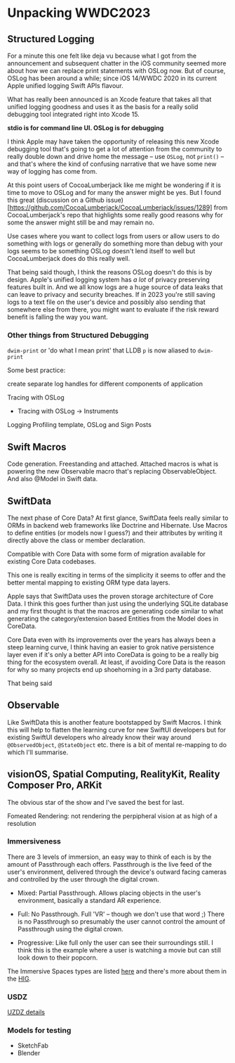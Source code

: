 # Unpacking WWDC2023

## Structured Logging

For a minute this one felt like deja vu because what I got from the announcement and subsequent chatter in the iOS community seemed more about how we can replace print statements with OSLog now. But of course, OSLog has been around a while; since iOS 14/WWDC 2020 in its current Apple unified logging Swift APIs flavour.

What has really been announced is an Xcode feature that takes all that unified logging goodness and uses it as the basis for a really solid debugging tool integrated right into Xcode 15.

**stdio is for command line UI. OSLog is for debugging**

I think Apple may have taken the opportunity of releasing this new Xcode debugging tool that's going to get a lot of attention from the community to really double down and drive home the message – use `OSLog`, not `print()` – and that's where the kind of confusing narrative that we have some new way of logging has come from.

At this point users of CocoaLumberjack like me might be wondering if it is time to move to OSLog and for many the answer might be yes. But I found this great (discussion on a Github issue)[https://github.com/CocoaLumberjack/CocoaLumberjack/issues/1289] from CocoaLumberjack's repo that highlights some really good reasons why for some the answer might still be and may remain no.

Use cases where you want to collect logs from users or allow users to do something with logs or generally do something more than debug with your logs seems to be something OSLog doesn't lend itself to well but CocoaLumberjack does do this really well.

That being said though, I think the reasons OSLog doesn't do this is by design. Apple's unified logging system has _a lot_ of privacy preserving features built in. And we all know logs are a huge source of data leaks that can leave to privacy and security breaches. If in 2023 you're still saving logs to a text file on the user's device and possibly also sending that somewhere else from there, you might want to evaluate if the risk reward benefit is falling the way you want.

### Other things from Structured Debugging

`dwim-print` or 'do what I mean print' that LLDB `p` is now aliased to `dwim-print`

Some best practice:

create separate log handles for different components of application 



Tracing with OSLog

- Tracing with OSLog -> Instruments

Logging Profiling template, OSLog and Sign Posts

## Swift Macros

Code generation. Freestanding and attached. Attached macros is what is powering the new Observable macro that's replacing ObservableObject. And also @Model in Swift data.

## SwiftData

The next phase of Core Data? At first glance, SwiftData feels really similar to ORMs in backend web frameworks like Doctrine and Hibernate. Use Macros to define entities (or models now I guess?) and their attributes by writing it directly above the class or member declaration.

Compatible with Core Data with some form of migration available for existing Core Data codebases.

This one is really exciting in terms of the simplicity it seems to offer and the better mental mapping to existing ORM type data layers.

Apple says that SwiftData uses the proven storage architecture of Core Data. I think this goes further than just using the underlying SQLite database and my first thought is that the macros are generating code similar to what generating the category/extension based Entities from the Model does in CoreData. 

Core Data even with its improvements over the years has always been a steep learning curve, I think having an easier to grok native persistence layer even if it's only a better API into CoreData is going to be a really big thing for the ecosystem overall. At least, if avoiding Core Data is the reason for why so many projects end up shoehorning in a 3rd party database.

That being said 

## Observable

Like SwiftData this is another feature bootstapped by Swift Macros. I think this will help to flatten the learning curve for new SwiftUI developers but for existing SwiftUI developers who already know their way around `@ObservedObject`, `@StateObject` etc. there is a bit of mental re-mapping to do which I'll summarise.

## visionOS, Spatial Computing, RealityKit, Reality Composer Pro, ARKit

The obvious star of the show and I've saved the best for last. 

Fomeated Rendering: not rendering the perpipheral vision at as high of a resolution

### Immersiveness

There are 3 levels of immersion, an easy way to think of each is by the amount of Passthrough each offers. Passthrough is the live feed of the user's environment, delivered through the device's outward facing cameras and controlled by the user through the digital crown.

- Mixed: Partial Passthrough. Allows placing objects in the user's environment, basically a standard AR experience.

- Full: No Passthrough. Full 'VR' – though we don't use that word ;) There is no Passthrough so presumably the user cannot control the amount of Passthrough using the digital crown.

- Progressive: Like full only the user can see their surroundings still. I think this is the example where a user is watching a movie but can still look down to their popcorn.

The Immersive Spaces types are listed [here](https://developer.apple.com/documentation/swiftui/immersive-spaces/) and there's more about them in the [HIG](https://developer.apple.com/design/human-interface-guidelines/immersive-experiences#Immersion-and-passthrough).

### USDZ

[UZDZ details](https://www.marxentlabs.com/usdz-files/)

### Models for testing

- SketchFab
- Blender

